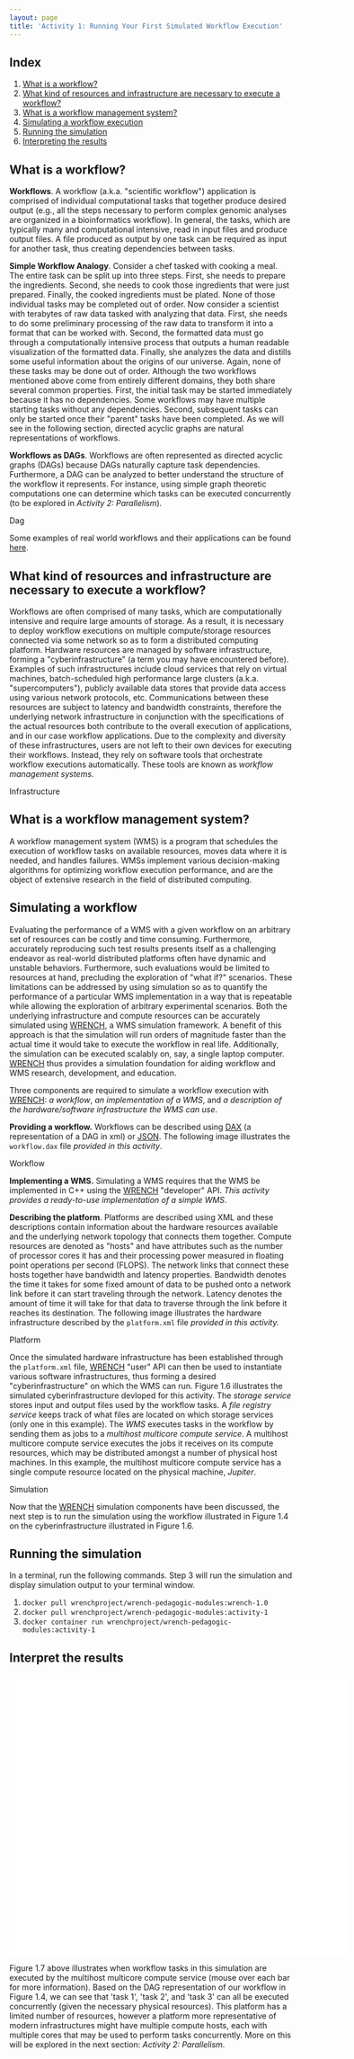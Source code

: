 ```yaml
---
layout: page
title: 'Activity 1: Running Your First Simulated Workflow Execution'
---
```


## Index
1. [What is a workflow?](#what-is-a-workflow)
2. [What kind of resources and infrastructure are necessary to execute a workflow?](#what-kind-of-resources-and-infrastructure-are-necessary-to-execute-a-workflow)
3. [What is a workflow management system?](#what-is-a-workflow-management-system)
4. [Simulating a workflow execution](#simulating-a-workflow)
5. [Running the simulation](#running-the-simulation)
6. [Interpreting the results](#interpret-the-results)

## What is a workflow?

**Workflows**. A workflow (a.k.a. "scientific workflow") application is comprised of individual computational tasks that together produce desired output (e.g., all the steps necessary to perform complex genomic analyses are organized in a bioinformatics workflow). In general, the tasks, which are typically many and computational intensive, read in input files and produce output files.  A file produced as output by one task can be required as input for another task, thus creating dependencies between tasks.   

**Simple Workflow Analogy**. Consider a chef tasked with cooking a meal. The entire task can be split up into three steps. First, she needs to prepare the ingredients. Second, she needs to cook those ingredients that were just prepared. Finally, the cooked ingredients must be plated. None of those individual tasks may be completed out of order. Now consider a scientist with terabytes of raw data tasked with analyzing that data. First, she needs to do some preliminary processing of the raw data to transform it into a format that can be worked with. Second, the formatted data must go through a computationally intensive process that outputs a human readable visualization of the formatted data. Finally, she analyzes the data and distills some useful information about the origins of our universe. Again, none of these tasks may be done out of order. Although the two workflows mentioned above come from entirely different domains, they both share several common properties. First, the initial task may be started immediately because it has no dependencies. Some workflows may have multiple starting tasks without any dependencies. Second, subsequent tasks can only be started once their "parent" tasks have been completed. As we will see in the following section, directed acyclic graphs are natural representations of workflows. 

**Workflows as DAGs**. Workflows are often represented as directed acyclic graphs (DAGs) because DAGs naturally capture task dependencies. Furthermore, a DAG can be analyzed to better understand the structure of the workflow it represents. For instance, using simple graph theoretic computations one can determine which tasks can be executed concurrently (to be explored in *Activity 2: Parallelism*). 


<object class="figure" type="image/svg+xml" data="{{ site.baseurl }}/public/img/activity_1/dag.svg">Dag</object>

Some examples of real world workflows and their applications can be found [here](https://pegasus.isi.edu/application-showcase/).

## What kind of resources and infrastructure are necessary to execute a workflow?

Workflows are often comprised of many tasks, which are computationally intensive and require large amounts of storage. As a result, it is necessary to deploy workflow executions on multiple compute/storage resources connected via some network so as to form a distributed computing platform. Hardware resources are managed by software infrastructure, forming a "cyberinfrastructure" (a term you may have encountered before). Examples of such infrastructures include cloud services that rely on virtual machines,  batch-scheduled high performance large clusters (a.k.a. "supercomputers"), publicly available data stores that provide data access using various network protocols, etc. Communications between these resources are subject to latency and bandwidth constraints, therefore the underlying network infrastructure in conjunction with the specifications of the actual resources both contribute to the overall execution of applications, and in our case workflow applications. Due to the complexity and diversity of these infrastructures, users are not left to their own devices for executing their workflows. Instead, they rely on software tools that orchestrate workflow executions automatically. These tools are known as *workflow management systems*. 

<object class="figure" type="image/svg+xml" data="{{ site.baseurl }}/public/img/activity_1/infrastructure.svg">Infrastructure</object>

## What is a workflow management system?

A workflow management system (WMS) is a program that schedules the execution of workflow tasks on available resources, moves data where it is needed, and handles failures. WMSs implement various decision-making algorithms for optimizing workflow execution performance, and are the object of extensive research in the field of distributed computing.  

## Simulating a workflow 

Evaluating the performance of a WMS with a given workflow on an arbitrary set of resources can be costly and time consuming. Furthermore, accurately reproducing such test results presents itself as a challenging endeavor as real-world distributed platforms often have dynamic and unstable behaviors. Furthermore, such evaluations would be limited to resources at hand, precluding the exploration of "what if?" scenarios. These limitations can be addressed by using simulation so as to quantify the performance of a particular WMS implementation in a way that is repeatable while allowing the exploration of arbitrary experimental scenarios. Both the underlying infrastructure and compute resources can be accurately simulated using [WRENCH](http://wrench-project.org/), a WMS simulation framework. A benefit of this approach is that the simulation will run orders of magnitude faster than the actual time it would take to execute the workflow in real life. Additionally, the simulation can be executed scalably on, say, a single laptop computer. [WRENCH](http://wrench-project.org/) thus provides a simulation foundation for aiding workflow and WMS research, development, and education. 

Three components are required to simulate a workflow execution with [WRENCH](http://wrench-project.org/): *a workflow*, *an implementation of a WMS*, and *a description of the hardware/software infrastructure the WMS can use*.

**Providing a workflow.** Workflows can be described using [DAX](https://confluence.pegasus.isi.edu/display/pegasus/WorkflowGenerator) (a representation of a DAG in xml) or [JSON](https://workflowhub.isi.edu/traces/). The following image illustrates the `workflow.dax` file *provided in this activity*.

<object class="figure" type="image/svg+xml" data="{{ site.baseurl }}/public/img/activity_1/workflow.svg">Workflow</object>

**Implementing a WMS.** Simulating a WMS requires that the WMS be implemented in C++ using the [WRENCH](http://wrench-project.org/) "developer" API. *This activity provides a ready-to-use implementation of a simple WMS*.

**Describing the platform**. Platforms are described using XML and these descriptions contain information about the hardware resources available and the underlying network topology that connects them together. Compute resources are denoted as "hosts" and have attributes such as the number of processor cores it has and their processing power measured in floating point operations per second (FLOPS). The network links that connect these hosts together have bandwidth and latency properties. Bandwidth denotes the time it takes for some fixed amount of data to be pushed onto a network link before it can start traveling through the network. Latency denotes the amount of time it will take for that data to traverse through the link before it reaches its destination. The following image illustrates the hardware infrastructure described by the `platform.xml` file *provided in this activity.*

<object class="figure" type="image/svg+xml" data="{{ site.baseurl }}/public/img/activity_1/platform.svg">Platform</object>

Once the simulated hardware infrastructure has been established through the `platform.xml` file, [WRENCH](http://wrench-project.org/) "user" API can then be used to instantiate various software infrastructures, thus forming a desired "cyberinfrastructure" on which the WMS can run. Figure 1.6 illustrates the simulated cyberinfrastructure devloped for this activity. The *storage service* stores input and output files used by the workflow tasks. A *file registry service* keeps track of what files are located on which storage services (only one in this example). The *WMS* executes tasks in the workflow by sending them as jobs to a *multihost multicore compute service*. A multihost multicore compute service executes the jobs it receives on its compute resources, which may be distributed amongst a number of physical host machines. In this example, 
the multihost multicore compute service has a single compute resource located on the physical machine, *Jupiter*.

<object class="figure" type="image/svg+xml" data="{{ site.baseurl }}/public/img/activity_1/simulation.svg"> Simulation </object>

Now that the [WRENCH](http://wrench-project.org/) simulation components have been discussed, the next step is to run the simulation using the workflow illustrated in Figure 1.4 on the cyberinfrastructure illustrated in Figure 1.6.

## Running the simulation

In a terminal, run the following commands. Step 3 will run the simulation and display simulation output to your terminal window. 

1. `docker pull wrenchproject/wrench-pedagogic-modules:wrench-1.0`
2. `docker pull wrenchproject/wrench-pedagogic-modules:activity-1`
3. `docker container run wrenchproject/wrench-pedagogic-modules:activity-1`

## Interpret the results

<!-- data vis content inline for now  -->

<style>
#chart {
    width: 600px;
    height: 500px;
    background-color: white;
}

.x-axis path .x-axis line {
    shape-rendering: crispEdges;
}

.x-axis text {
    font-family: sans-serif;
}

.caption .figure-header {
    font-size: 20px;
}

.caption .content {
    font-size: 14px;
    fill: #666666;
}

.tooltip-item {
    margin: auto;
}

#tooltip {
    position: absolute;
    width: auto;
    padding: 10px;
    background-color: #e8e7e5;
    border-radius: 5px;
    border: 0px solid #000;
    pointer-events: none;
    display: none;
    font-family: sans-serif;
    font-size: 12px;
}
</style>

<script src="{{ site.baseurl }}/public/scripts/d3.min.js"></script>

<div id="chart" class="figure">
    <div id="tooltip">
        <p class="tooltip-item" id="task-id"></p>
        <p class="tooltip-item" id="duration"></p>
    </div>

</div>

<script>
var tasks = [
    {'id': 'task0', 'start': 0.00130987, 'end': 33814, 'host': 'Jupiter'},
    {'id': 'task1', 'start': 33814, 'end': 56175, 'host': 'Jupiter'},
    {'id': 'task2', 'start': 56175, 'end': 76053, 'host': 'Jupiter'},
    {'id': 'task3', 'start': 76053, 'end': 96156, 'host': 'Jupiter'},
    {'id': 'task4', 'start': 96156, 'end': 125968, 'host': 'Jupiter'},
];

// Chart params
var chart_height = 400;
var chart_width = 600;
var svg_height = 500;
var padding = 60;


// Create the svg element
var svg = d3.select('#chart')
    .append('svg')
    .attr('width', chart_width)
    .attr('height', svg_height);

// Create scales
var x_scale = d3.scaleLinear()
    .domain([0, d3.max(tasks, function(d) {
        return d['end'];
    })])
    .range([padding, chart_width - padding]);

/*var y_scale = d3.scaleLinear()
    .domain([0, d3.max(tasks, function(d) {
        return d['host'];
    })])
    .range([chart_height - padding, padding]);*/

var hosts = [];
tasks.forEach(function(task) {
    hosts.push(task['host']);
})

var band_scale = d3.scaleBand()
    .domain(hosts)
    .range([chart_height - padding, padding])
    .padding(0.1);

// Add the data
svg.selectAll('rect')
    .data(tasks)
    .enter()
    .append('rect')
    .attr('x', function(d) {
        return x_scale(d['start']);
    })
    .attr('y', function(d) {
        return band_scale(d['host']);
    })
    .attr('width', function(d) {
        return x_scale(d['end']) - x_scale(d['start']);
    })
    .attr('height', band_scale.bandwidth())
    .attr('fill', '#ffe1bf')
    .attr('stroke', 'grey')
    .attr('stroke-width', 1)
    .on('mouseover', function() {
        d3.select(this)
            .attr('fill', '#ffc268');

        d3.select('#tooltip')
            .style('display', 'inline');
    })
    .on('mousemove', function(d) {

        d3.select('#tooltip')
            .style('left', (d3.event.pageX) + 'px')
            .style('top',  (d3.event.pageY - 60) + 'px');

        d3.select('#task-id').text('TaskID: ' + d['id']);
        d3.select('#duration').text('Duration: ' + (d['end'] - d['start']));
    })
    .on('mouseout', function() {
        d3.select('#tooltip')
            .style('display', 'none');

        d3.select(this)
            .transition()
            .attr('fill', '#ffe1bf');
    });


// Create axis
var x_axis = d3.axisBottom(x_scale);
svg.append('g')
    .attr('class', 'x-axis')
    .attr('transform',
        'translate(0,' + (chart_height - padding) + ')')
    .call(x_axis);

var y_axis = d3.axisLeft(band_scale);
svg.append('g')
    .attr('class', 'y-axis')
    .attr('transform',
        'translate(' + padding + ',0)')
    .call(y_axis);

// Create x-axis label
svg.append('text')
    .attr('transform',
        'translate(' + (chart_width / 2) + ' ,' + (chart_height - 10) + ')')
    .style('text-anchor', 'middle')
    .attr('font-size', 12+'px')
    .text('Time (seconds)');

// Create y-axis label
svg.append('text')
    .attr('transform',
        'rotate(-90)')
    .attr('y', -3)
    .attr('x', 0 - (chart_height / 2))
    .attr('dy', '1em')
    .attr('text-anchor', 'middle')
    .attr('font-size', 12+'px')
    .text('Execution Host');

// Create Caption
svg.append('g')
    .attr('class', 'caption')
    .attr('transform',
        'translate(0,' + (chart_height + 10) + ')')
    .append('text')
    .attr('class', 'figure-header')
    .text('Figure 1.7');

svg.select('.caption')
    .append('text')
    .attr('class', 'content')
    .attr('y', function() {
        return d3.select(this.parentNode).attr('y') + 30;
    })
    .text('The execution of tasks on each host throughout the course of the simulation.');

</script>

<!-- end data vis content  -->

Figure 1.7 above illustrates when workflow tasks in this simulation are executed by the multihost multicore compute service (mouse over each bar for more information).
Based on the DAG representation of our workflow in Figure 1.4, we can see that 'task 1', 'task 2', and 'task 3' can all be executed concurrently (given the
necessary physical resources). This platform has a limited number of resources, however a platform more representative of modern infrastructures might have
multiple compute hosts, each with multiple cores that may be used to perform tasks concurrently. More on this will be explored in the next section:
*Activity 2: Parallelism*.

